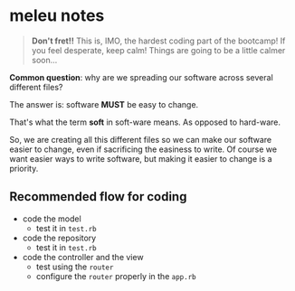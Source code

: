 # meleu notes

> **Don't fret!!** This is, IMO, the hardest coding part of the bootcamp! If you
> feel desperate, keep calm! Things are going to be a little calmer soon...

**Common question**: why are we spreading our software across several different files?

The answer is: software **MUST** be easy to change.

That's what the term **soft** in soft-ware means. As opposed to hard-ware.

So, we are creating all this different files so we can make our software easier to change, even if sacrificing the easiness to write. Of course we want easier ways to write software, but making it easier to change is a priority.

## Recommended flow for coding

- code the model
  - test it in `test.rb`
- code the repository
  - test it in `test.rb`
- code the controller and the view
  - test using the `router`
  - configure the `router` properly in the `app.rb`
